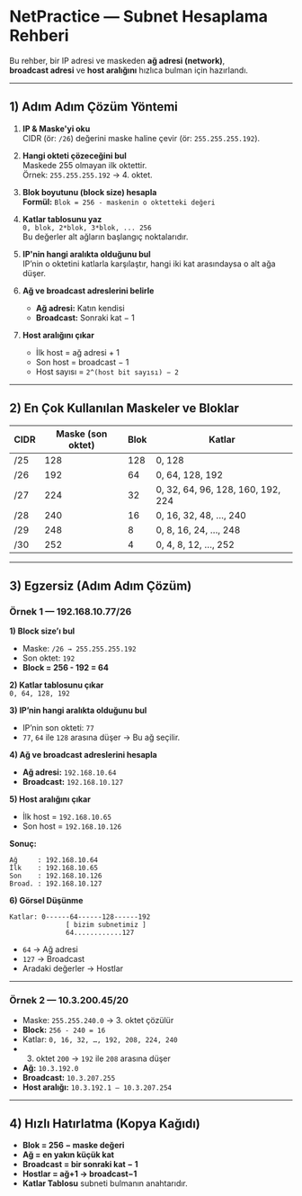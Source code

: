 # NetPractice — Subnet Hesaplama Rehberi

Bu rehber, bir IP adresi ve maskeden **ağ adresi (network)**,  
**broadcast adresi** ve **host aralığını** hızlıca bulman için hazırlandı.

---

## 1) Adım Adım Çözüm Yöntemi

1. **IP & Maske'yi oku**  
   CIDR (ör: `/26`) değerini maske haline çevir (ör: `255.255.255.192`).

2. **Hangi okteti çözeceğini bul**  
   Maskede 255 olmayan ilk oktettir.  
   Örnek: `255.255.255.192` → 4. oktet.

3. **Blok boyutunu (block size) hesapla**  
   **Formül:** `Blok = 256 - maskenin o oktetteki değeri`

4. **Katlar tablosunu yaz**  
   `0, blok, 2*blok, 3*blok, ... 256`  
   Bu değerler alt ağların başlangıç noktalarıdır.

5. **IP'nin hangi aralıkta olduğunu bul**  
   IP’nin o oktetini katlarla karşılaştır, hangi iki kat arasındaysa o alt ağa düşer.

6. **Ağ ve broadcast adreslerini belirle**  
   - **Ağ adresi:** Katın kendisi  
   - **Broadcast:** Sonraki kat − 1  

7. **Host aralığını çıkar**  
   - İlk host = ağ adresi + 1  
   - Son host = broadcast − 1  
   - Host sayısı = `2^(host bit sayısı) − 2`

---

## 2) En Çok Kullanılan Maskeler ve Bloklar

| CIDR | Maske (son oktet) | Blok | Katlar |
|------|------------------|------|-------|
| /25  | 128              | 128  | 0, 128 |
| /26  | 192              | 64   | 0, 64, 128, 192 |
| /27  | 224              | 32   | 0, 32, 64, 96, 128, 160, 192, 224 |
| /28  | 240              | 16   | 0, 16, 32, 48, …, 240 |
| /29  | 248              | 8    | 0, 8, 16, 24, …, 248 |
| /30  | 252              | 4    | 0, 4, 8, 12, …, 252 |

---

## 3) Egzersiz (Adım Adım Çözüm)

### Örnek 1 — 192.168.10.77/26

**1) Block size’ı bul**  
- Maske: `/26 → 255.255.255.192`  
- Son oktet: `192`  
- **Block = 256 - 192 = 64**

**2) Katlar tablosunu çıkar**  
`0, 64, 128, 192`

**3) IP’nin hangi aralıkta olduğunu bul**  
- IP’nin son okteti: `77`  
- `77`, `64` ile `128` arasına düşer → Bu ağ seçilir.

**4) Ağ ve broadcast adreslerini hesapla**  
- **Ağ adresi:** `192.168.10.64`  
- **Broadcast:** `192.168.10.127`  

**5) Host aralığını çıkar**  
- İlk host = `192.168.10.65`  
- Son host = `192.168.10.126`

**Sonuç:**
```
Ağ     : 192.168.10.64
İlk    : 192.168.10.65
Son    : 192.168.10.126
Broad. : 192.168.10.127
```

**6) Görsel Düşünme**
```
Katlar: 0------64------128------192
              [ bizim subnetimiz ]
              64............127
```
- `64` → Ağ adresi  
- `127` → Broadcast  
- Aradaki değerler → Hostlar

---

### Örnek 2 — 10.3.200.45/20

- Maske: `255.255.240.0` → 3. oktet çözülür  
- **Block:** `256 - 240 = 16`  
- Katlar: `0, 16, 32, …, 192, 208, 224, 240`  
- 3. oktet `200` → `192` ile `208` arasına düşer  
- **Ağ:** `10.3.192.0`  
- **Broadcast:** `10.3.207.255`  
- **Host aralığı:** `10.3.192.1 – 10.3.207.254`

---

## 4) Hızlı Hatırlatma (Kopya Kağıdı)

- **Blok = 256 − maske değeri**  
- **Ağ = en yakın küçük kat**  
- **Broadcast = bir sonraki kat − 1**  
- **Hostlar = ağ+1 → broadcast−1**  
- **Katlar Tablosu** subneti bulmanın anahtarıdır.
